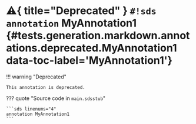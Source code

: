 # :warning:{ title="Deprecated" } `#!sds annotation` MyAnnotation1 {#tests.generation.markdown.annotations.deprecated.MyAnnotation1 data-toc-label='MyAnnotation1'}

!!! warning "Deprecated"

    This annotation is deprecated.

??? quote "Source code in `main.sdsstub`"

    ```sds linenums="4"
    annotation MyAnnotation1
    ```
